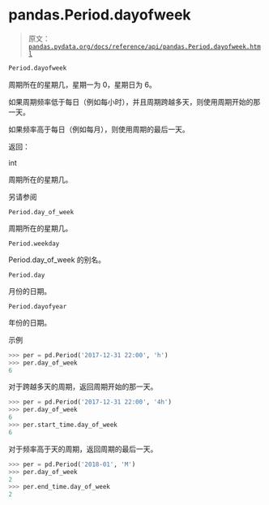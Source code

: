 # pandas.Period.dayofweek

> 原文：[`pandas.pydata.org/docs/reference/api/pandas.Period.dayofweek.html`](https://pandas.pydata.org/docs/reference/api/pandas.Period.dayofweek.html)

```py
Period.dayofweek
```

周期所在的星期几，星期一为 0，星期日为 6。

如果周期频率低于每日（例如每小时），并且周期跨越多天，则使用周期开始的那一天。

如果频率高于每日（例如每月），则使用周期的最后一天。

返回：

int

周期所在的星期几。

另请参阅

`Period.day_of_week`

周期所在的星期几。

`Period.weekday`

Period.day_of_week 的别名。

`Period.day`

月份的日期。

`Period.dayofyear`

年份的日期。

示例

```py
>>> per = pd.Period('2017-12-31 22:00', 'h')
>>> per.day_of_week
6 
```

对于跨越多天的周期，返回周期开始的那一天。

```py
>>> per = pd.Period('2017-12-31 22:00', '4h')
>>> per.day_of_week
6
>>> per.start_time.day_of_week
6 
```

对于频率高于天的周期，返回周期的最后一天。

```py
>>> per = pd.Period('2018-01', 'M')
>>> per.day_of_week
2
>>> per.end_time.day_of_week
2 
```
